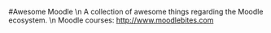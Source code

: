 #Awesome Moodle \n A collection of awesome things regarding the Moodle ecosystem. \n Moodle courses: http://www.moodlebites.com

